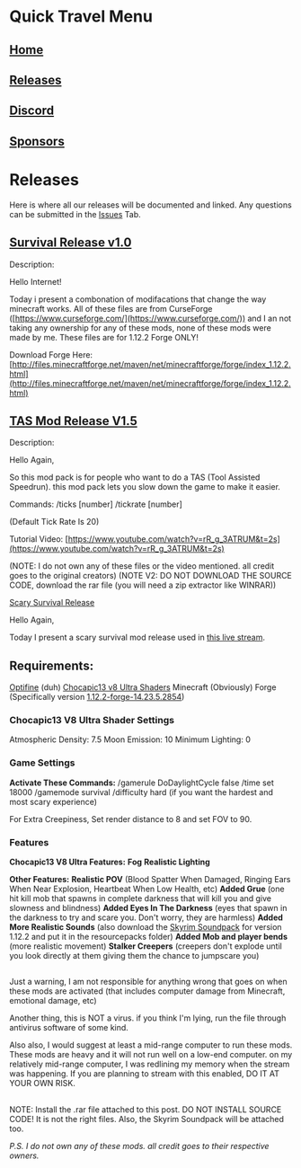 # Quick Travel Menu

## [Home](https://mostlyghostlygaming.github.io/Mod_Repo/)

## [Releases](https://mostlyghostlygaming.github.io/Mod_Repo/Pages/Releases)

## [Discord](https://mostlyghostlygaming.github.io/Mod_Repo/Pages/Discord)

## [Sponsors](https://mostlyghostlygaming.github.io/Mod_Repo/Pages/Sponsors)


# Releases

Here is where all our releases will be documented and linked. Any questions can be submitted in the [Issues](https://github.com/MostlyGhostlyGaming/Mods/issues) Tab.

## [Survival Release v1.0](https://github.com/MostlyGhostlyGaming/Mods/releases/tag/v1.0)

Description:

Hello Internet!

Today i present a combonation of modifacations that change the way minecraft works. All of these files are from CurseForge ([https://www.curseforge.com/](https://www.curseforge.com/)) and I an not taking any ownership for any of these mods, none of these mods were made by me. These files are for 1.12.2 Forge ONLY!

Download Forge Here: [http://files.minecraftforge.net/maven/net/minecraftforge/forge/index_1.12.2.html](http://files.minecraftforge.net/maven/net/minecraftforge/forge/index_1.12.2.html)

## [TAS Mod Release V1.5](https://github.com/MostlyGhostlyGaming/Mods/releases/tag/v1.5)

Description:

Hello Again,

So this mod pack is for people who want to do a TAS (Tool Assisted Speedrun). this mod pack lets you slow down the game to make it easier.

Commands:
/ticks [number]
/tickrate [number]

(Default Tick Rate Is 20)

Tutorial Video: [https://www.youtube.com/watch?v=rR_g_3ATRUM&t=2s](https://www.youtube.com/watch?v=rR_g_3ATRUM&t=2s)

(NOTE: I do not own any of these files or the video mentioned. all credit goes to the original creators)
(NOTE V2: DO NOT DOWNLOAD THE SOURCE CODE, download the rar file (you will need a zip extractor like WINRAR))

[Scary Survival Release](https://github.com/MostlyGhostlyGaming/Mod_Repo/releases/tag/Survival_Scary_Release)

Hello Again,

Today I present a scary survival mod release used in [this live stream](https://www.youtube.com/watch?v=gGIm_zUiyk8). 

## Requirements:
[Optifine](https://optifine.net/downloads) (duh)
[Chocapic13 v8 Ultra Shaders](https://www.curseforge.com/minecraft/customization/chocapic13-shaders)
Minecraft (Obviously)
Forge (Specifically version [1.12.2-forge-14.23.5.2854](http://files.minecraftforge.net/maven/net/minecraftforge/forge/index_1.12.2.html))

### Chocapic13 V8 Ultra Shader Settings

Atmospheric Density: 7.5
Moon Emission: 10
Minimum Lighting: 0

### Game Settings

**Activate These Commands:**
/gamerule DoDaylightCycle false
/time set 18000
/gamemode survival
/difficulty hard (if you want the hardest and most scary experience)

For Extra Creepiness, Set render distance to 8 and set FOV to 90.

### Features

**Chocapic13 V8 Ultra Features:**
**Fog**
**Realistic Lighting**

**Other Features:**
**Realistic POV** (Blood Spatter When Damaged, Ringing Ears When Near Explosion, Heartbeat When Low Health, etc)
**Added Grue** (one hit kill mob that spawns in complete darkness that will kill you and give slowness and blindness)
**Added Eyes In The Darkness** (eyes that spawn in the darkness to try and scare you. Don't worry, they are harmless)
**Added More Realistic Sounds** (also download the [Skyrim Soundpack](https://www.planetminecraft.com/project/soundpack-skyrim-175/) for version 1.12.2 and put it in the resourcepacks folder)
**Added Mob and player bends** (more realistic movement)
**Stalker Creepers** (creepers don't explode until you look directly at them giving them the chance to jumpscare you)

## 

Just a warning, I am not responsible for anything wrong that goes on when these mods are activated (that includes computer damage from Minecraft, emotional damage, etc)

Another thing, this is NOT a virus. if you think I'm lying, run the file through antivirus software of some kind. 

Also also, I would suggest at least a mid-range computer to run these mods. These mods are heavy and it will not run well on a low-end computer. on my relatively mid-range computer, I was redlining my memory when the stream was happening. If you are planning to stream with this enabled, DO IT AT YOUR OWN RISK.

## 

NOTE: Install the .rar file attached to this post. DO NOT INSTALL SOURCE CODE! It is not the right files. Also, the Skyrim Soundpack will be attached too.

*P.S. I do not own any of these mods. all credit goes to their respective owners.*

